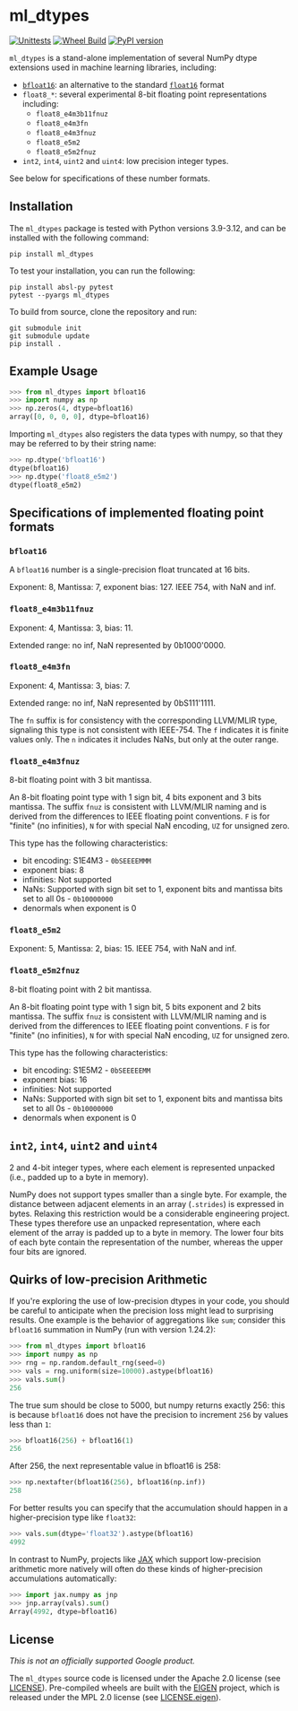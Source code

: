 # ml_dtypes

[![Unittests](https://github.com/jax-ml/ml_dtypes/actions/workflows/test.yml/badge.svg)](https://github.com/jax-ml/ml_dtypes/actions/workflows/test.yml)
[![Wheel Build](https://github.com/jax-ml/ml_dtypes/actions/workflows/wheels.yml/badge.svg)](https://github.com/jax-ml/ml_dtypes/actions/workflows/wheels.yml)
[![PyPI version](https://badge.fury.io/py/ml_dtypes.svg)](https://badge.fury.io/py/ml_dtypes)

`ml_dtypes` is a stand-alone implementation of several NumPy dtype extensions used in machine learning libraries, including:

- [`bfloat16`](https://en.wikipedia.org/wiki/Bfloat16_floating-point_format):
  an alternative to the standard [`float16`](https://en.wikipedia.org/wiki/Half-precision_floating-point_format) format
- `float8_*`: several experimental 8-bit floating point representations
  including:
  * `float8_e4m3b11fnuz`
  * `float8_e4m3fn`
  * `float8_e4m3fnuz`
  * `float8_e5m2`
  * `float8_e5m2fnuz`
- `int2`, `int4`, `uint2` and `uint4`: low precision integer types.

See below for specifications of these number formats.

## Installation

The `ml_dtypes` package is tested with Python versions 3.9-3.12, and can be installed
with the following command:
```
pip install ml_dtypes
```
To test your installation, you can run the following:
```
pip install absl-py pytest
pytest --pyargs ml_dtypes
```
To build from source, clone the repository and run:
```
git submodule init
git submodule update
pip install .
```

## Example Usage

```python
>>> from ml_dtypes import bfloat16
>>> import numpy as np
>>> np.zeros(4, dtype=bfloat16)
array([0, 0, 0, 0], dtype=bfloat16)
```
Importing `ml_dtypes` also registers the data types with numpy, so that they may
be referred to by their string name:

```python
>>> np.dtype('bfloat16')
dtype(bfloat16)
>>> np.dtype('float8_e5m2')
dtype(float8_e5m2)
```

## Specifications of implemented floating point formats

### `bfloat16`

A `bfloat16` number is a single-precision float truncated at 16 bits.

Exponent: 8, Mantissa: 7, exponent bias: 127. IEEE 754, with NaN and inf.

### `float8_e4m3b11fnuz`

Exponent: 4, Mantissa: 3, bias: 11.

Extended range: no inf, NaN represented by 0b1000'0000.

### `float8_e4m3fn`

Exponent: 4, Mantissa: 3, bias: 7.

Extended range: no inf, NaN represented by 0bS111'1111.

The `fn` suffix is for consistency with the corresponding LLVM/MLIR type, signaling this type is not consistent with IEEE-754.  The `f` indicates it is finite values only. The `n` indicates it includes NaNs, but only at the outer range.

### `float8_e4m3fnuz`

8-bit floating point with 3 bit mantissa.

An 8-bit floating point type with 1 sign bit, 4 bits exponent and 3 bits mantissa. The suffix `fnuz` is consistent with LLVM/MLIR naming and is derived from the differences to IEEE floating point conventions. `F` is for "finite" (no infinities), `N` for with special NaN encoding, `UZ` for unsigned zero.

This type has the following characteristics:
 * bit encoding: S1E4M3 - `0bSEEEEMMM`
 * exponent bias: 8
 * infinities: Not supported
 * NaNs: Supported with sign bit set to 1, exponent bits and mantissa bits set to all 0s - `0b10000000`
 * denormals when exponent is 0

### `float8_e5m2`

Exponent: 5, Mantissa: 2, bias: 15. IEEE 754, with NaN and inf.

### `float8_e5m2fnuz`

8-bit floating point with 2 bit mantissa.

An 8-bit floating point type with 1 sign bit, 5 bits exponent and 2 bits mantissa. The suffix `fnuz` is consistent with LLVM/MLIR naming and is derived from the differences to IEEE floating point conventions. `F` is for "finite" (no infinities), `N` for with special NaN encoding, `UZ` for unsigned zero.

This type has the following characteristics:
 * bit encoding: S1E5M2 - `0bSEEEEEMM`
 * exponent bias: 16
 * infinities: Not supported
 * NaNs: Supported with sign bit set to 1, exponent bits and mantissa bits set to all 0s - `0b10000000`
 * denormals when exponent is 0

## `int2`, `int4`, `uint2` and `uint4`

2 and 4-bit integer types, where each element is represented unpacked (i.e.,
padded up to a byte in memory).

NumPy does not support types smaller than a single byte. For example, the
distance between adjacent elements in an array (`.strides`) is expressed in
bytes. Relaxing this restriction would be a considerable engineering project.
These types therefore use an unpacked representation, where
each element of the array is padded up to a byte in memory. The lower four bits
of each byte contain the representation of the number, whereas the upper four
bits are ignored.

## Quirks of low-precision Arithmetic

If you're exploring the use of low-precision dtypes in your code, you should be
careful to anticipate when the precision loss might lead to surprising results.
One example is the behavior of aggregations like `sum`; consider this `bfloat16`
summation in NumPy (run with version 1.24.2):

```python
>>> from ml_dtypes import bfloat16
>>> import numpy as np
>>> rng = np.random.default_rng(seed=0)
>>> vals = rng.uniform(size=10000).astype(bfloat16)
>>> vals.sum()
256
```
The true sum should be close to 5000, but numpy returns exactly 256: this is
because `bfloat16` does not have the precision to increment `256` by values less than
`1`:

```python
>>> bfloat16(256) + bfloat16(1)
256
```
After 256, the next representable value in bfloat16 is 258:

```python
>>> np.nextafter(bfloat16(256), bfloat16(np.inf))
258
```
For better results you can specify that the accumulation should happen in a
higher-precision type like `float32`:

```python
>>> vals.sum(dtype='float32').astype(bfloat16)
4992
```
In contrast to NumPy, projects like [JAX](http://jax.readthedocs.io/) which support
low-precision arithmetic more natively will often do these kinds of higher-precision
accumulations automatically:

```python
>>> import jax.numpy as jnp
>>> jnp.array(vals).sum()
Array(4992, dtype=bfloat16)
```

## License

*This is not an officially supported Google product.*

The `ml_dtypes` source code is licensed under the Apache 2.0 license
(see [LICENSE](LICENSE)). Pre-compiled wheels are built with the
[EIGEN](https://eigen.tuxfamily.org/) project, which is released under the
MPL 2.0 license (see [LICENSE.eigen](LICENSE.eigen)).

